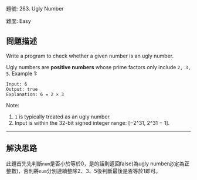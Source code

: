 題號: 263. Ugly Number

難度: Easy

## 問題描述
Write a program to check whether a given number is an ugly number.

Ugly numbers are **positive numbers** whose prime factors only include `2, 3, 5`.
Example 1:

```
Input: 6
Output: true
Explanation: 6 = 2 × 3
```

Note:


1. `1` is typically treated as an ugly number.
2. Input is within the 32-bit signed integer range: [−2^31,  2^31 − 1].


---
## 解決思路

此題首先先判斷`num`是否小於等於0，是的話則返回false(為ugly number必定為正整數)，否則將`num`分別連續整除2、3、5後判斷最後是否等於1即可。